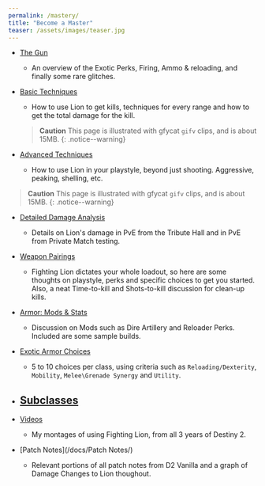```yaml
---
permalink: /mastery/
title: "Become a Master"
teaser: /assets/images/teaser.jpg
---
```


- [The Gun](/docs/the_gun/)
  - An overview of the Exotic Perks, Firing, Ammo & reloading, and finally some rare glitches.
- [Basic Techniques](/docs/basic_techniques/)
  - How to use Lion to get kills, techniques for every range and how to get the total damage for the kill.

  > **Caution** This page is illustrated with gfycat `gifv` clips, and is about 15MB.
  {: .notice--warning}

- [Advanced Techniques](/docs/adv_techniques/)
  - How to use Lion in your playstyle, beyond just shooting. Aggressive, peaking, shelling, etc.

> **Caution** This page is illustrated with gfycat `gifv` clips, and is about 15MB.
{: .notice--warning}

- [Detailed Damage Analysis](/docs/damage/)
  - Details on Lion's damage in PvE from the Tribute Hall and in PvE from Private Match testing.

- [Weapon Pairings](/docs/pairings/)
  - Fighting Lion dictates your whole loadout, so here are some thoughts on playstyle, perks and specific choices to get you started. Also, a neat Time-to-kill and Shots-to-kill discussion for clean-up kills.

- [Armor: Mods & Stats](/docs/armor/)
  - Discussion on Mods such as Dire Artillery and Reloader Perks. Included are some sample builds.

- [Exotic Armor Choices](/docs/exotics/)
  - 5 to 10 choices per class, using criteria such as `Reloading/Dexterity`, `Mobility`, `Melee\Grenade Synergy` and `Utility`.

- [Subclasses](/docs/subclasses/)
  -
- [Videos](/docs/videos/)
  - My montages of using Fighting Lion, from all 3 years of Destiny 2.

- [Patch Notes](/docs/Patch Notes/)
  - Relevant portions of all patch notes from D2 Vanilla and a graph of Damage Changes to Lion thoughout.

